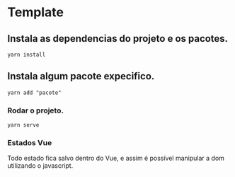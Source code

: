 # Template

## Instala as dependencias do projeto e os pacotes. 
```
yarn install
```

## Instala algum pacote expecifico. 
```
yarn add "pacote"
```

### Rodar o projeto. 
```
yarn serve
```

### Estados Vue 
Todo estado fica salvo dentro do Vue, e assim é possível manipular a dom utilizando o javascript. 
